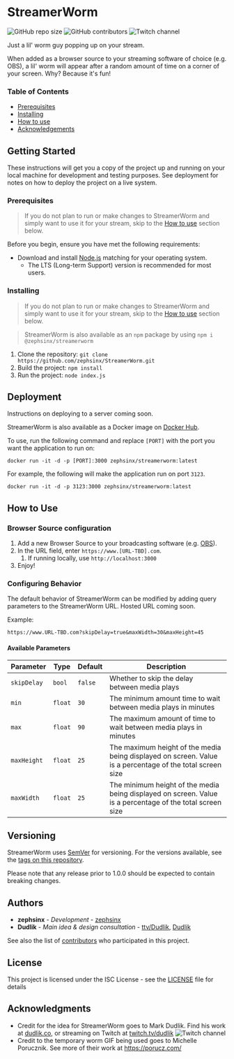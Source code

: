 # StreamerWorm

![GitHub repo size](https://img.shields.io/github/repo-size/zephsinx/StreamerWorm)
![GitHub contributors](https://img.shields.io/github/contributors/zephsinx/StreamerWorm)
![Twitch channel](https://img.shields.io/twitch/status/zephsinx?style=social)

Just a lil' worm guy popping up on your stream.

When added as a browser source to your streaming software of choice (e.g. OBS), a lil' worm will appear after a random amount of time on a corner of your screen. Why? Because it's fun!

### Table of Contents
- [Prerequisites](#prerequisites)
- [Installing](#installing)
- [How to use](#how-to-use)
- [Acknowledgements](#acknowledgments)

## Getting Started

These instructions will get you a copy of the project up and running on your local machine for development and testing purposes. See deployment for notes on how to deploy the project on a live system.

### Prerequisites

> If you do not plan to run or make changes to StreamerWorm and simply want to use it for your stream, skip to the [How to use](#how-to-use) section below.

Before you begin, ensure you have met the following requirements:
- Download and install [Node.js](https://nodejs.org/en/download/) matching for your operating system.
   - The LTS (Long-term Support) version is recommended for most users.

### Installing

> If you do not plan to run or make changes to StreamerWorm and simply want to use it for your stream, skip to the [How to use](#how-to-use) section below.

> StreamerWorm is also available as an `npm` package by using `npm i @zephsinx/streamerworm`

1. Clone the repository: `git clone https://github.com/zephsinx/StreamerWorm.git`
2. Build the project: `npm install`
3. Run the project: `node index.js`

## Deployment

Instructions on deploying to a server coming soon.

StreamerWorm is also available as a Docker image on [Docker Hub](https://hub.docker.com/repository/docker/zephsinx/streamerworm).

To use, run the following command and replace `[PORT]` with the port you want the application to run on:

```shell
docker run -it -d -p [PORT]:3000 zephsinx/streamerworm:latest
```

For example, the following will make the application run on port `3123`.

```shell
docker run -it -d -p 3123:3000 zephsinx/streamerworm:latest
```

## How to Use

### Browser Source configuration

1. Add a new Browser Source to your broadcasting software (e.g. [OBS](https://obsproject.com/kb/browser-source)).
2. In the URL field, enter `https://www.[URL-TBD].com`.
   1. If running locally, use `http://localhost:3000`
3. Enjoy!

### Configuring Behavior

The default behavior of StreamerWorm can be modified by adding query parameters to the StreamerWorm URL. Hosted URL coming soon.

Example:
```http request
https://www.URL-TBD.com?skipDelay=true&maxWidth=30&maxHeight=45
```

#### Available Parameters

| Parameter   | Type    | Default | Description                                                                                               |
|-------------|---------|---------|-----------------------------------------------------------------------------------------------------------|
| `skipDelay` | `bool`  | `false` | Whether to skip the delay between media plays                                                             |
| `min`       | `float` | `30`    | The minimum amount time to wait between media plays in minutes                                            |
| `max`       | `float` | `90`    | The maximum amount of time to wait between media plays in minutes                                         |
| `maxHeight` | `float` | `25`    | The maximum height of the media being displayed on screen. Value is a percentage of the total screen size |
| `maxWidth`  | `float` | `25`    | The minimum height of the media being displayed on screen. Value is a percentage of the total screen size |

## Versioning

StreamerWorm uses [SemVer](http://semver.org/) for versioning. For the versions available, see the [tags on this repository](https://github.com/your/project/tags).

Please note that any release prior to 1.0.0 should be expected to contain breaking changes.

## Authors

* **zephsinx** - *Development* - [zephsinx](https://github.com/zephsinx)
* **Dudlik** - *Main idea & design consultation* - [ttv/Dudlik](https://twitch.tv/dudlik), [Dudlik](https://dudlik.co)

See also the list of [contributors](https://github.com/your/project/contributors) who participated in this project.

## License

This project is licensed under the ISC License - see the [LICENSE](LICENSE) file for details

## Acknowledgments

* Credit for the idea for StreamerWorm goes to Mark Dudlik. Find his work at [dudlik.co](https://dudlik.co), or streaming on Twitch at [twitch.tv/dudlik](https://twitch.tv/dudlik) ![Twitch channel](https://img.shields.io/twitch/status/dudlik?style=social)
* Credit to the temporary worm GIF being used goes to Michelle Porucznik. See more of their work at https://porucz.com/